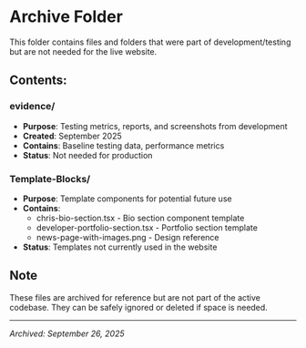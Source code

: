 # Archive Folder

This folder contains files and folders that were part of development/testing but are not needed for the live website.

## Contents:

### evidence/
- **Purpose**: Testing metrics, reports, and screenshots from development
- **Created**: September 2025
- **Contains**: Baseline testing data, performance metrics
- **Status**: Not needed for production

### Template-Blocks/
- **Purpose**: Template components for potential future use
- **Contains**:
  - chris-bio-section.tsx - Bio section component template
  - developer-portfolio-section.tsx - Portfolio section template
  - news-page-with-images.png - Design reference
- **Status**: Templates not currently used in the website

## Note
These files are archived for reference but are not part of the active codebase. They can be safely ignored or deleted if space is needed.

---
*Archived: September 26, 2025*